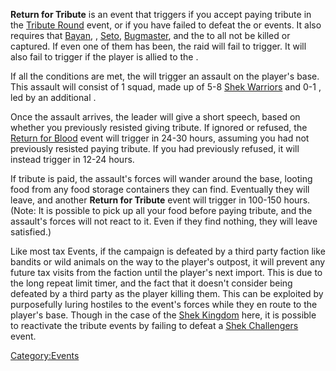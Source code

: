 **Return for Tribute** is an event that triggers if you accept paying
tribute in the [Tribute Round](Tribute_Round.md "wikilink") event, or if
you have failed to defeat the [](Return_For_Blood.md) or [](Shek_Challengers_(Shek_Kingdom).md) events. It also
requires that [Bayan](Bayan.md "wikilink"), [](Esata_the_Stone_Golem.md), [Seto](Seto.md "wikilink"),
[Bugmaster](Bugmaster.md "wikilink"), and the [](Holy_Lord_Phoenix.md) to all not be killed or captured.
If even one of them has been, the raid will fail to trigger. It will
also fail to trigger if the player is allied to the [](03%20-%20Projects%20&%20Wikis/Kenshi/Kenshi%20Wiki/Kenshi%20Wiki%20Template/Shek_Kingdom.md).

If all the conditions are met, the [](03%20-%20Projects%20&%20Wikis/Kenshi/Kenshi%20Wiki/Kenshi%20Wiki%20Template/Shek_Kingdom.md) will trigger an assault on the
player's base. This assault will consist of 1 squad, made up of 5-8
[Shek Warriors](Shek_Warrior.md "wikilink") and 0-1 [](Shek_Scout.md), led by an additional [](Shek_Warrior.md).

Once the assault arrives, the leader will give a short speech, based on
whether you previously resisted giving tribute. If ignored or refused,
the [Return for Blood](Return_For_Blood.md "wikilink") event will trigger
in 24-30 hours, assuming you had not previously resisted paying tribute.
If you had previously refused, it will instead trigger in 12-24 hours.

If tribute is paid, the assault's forces will wander around the base,
looting food from any food storage containers they can find. Eventually
they will leave, and another **Return for Tribute** event will trigger
in 100-150 hours. (Note: It is possible to pick up all your food before
paying tribute, and the assault's forces will not react to it. Even if
they find nothing, they will leave satisfied.)

Like most tax Events, if the campaign is defeated by a third party
faction like bandits or wild animals on the way to the player's outpost,
it will prevent any future tax visits from the faction until the
player's next import. This is due to the long repeat limit timer, and
the fact that it doesn't consider being defeated by a third party as the
player killing them. This can be exploited by purposefully luring
hostiles to the event's forces while they en route to the player's base.
Though in the case of the [Shek Kingdom](03%20-%20Projects%20&%20Wikis/Kenshi/Kenshi%20Wiki/Kenshi%20Wiki%20Template/Shek_Kingdom.md "wikilink") here,
it is possible to reactivate the tribute events by failing to defeat a
[Shek Challengers](Shek_Challengers_(Shek_Kingdom).md "wikilink") event.

[Category:Events](Category:Events "wikilink")
